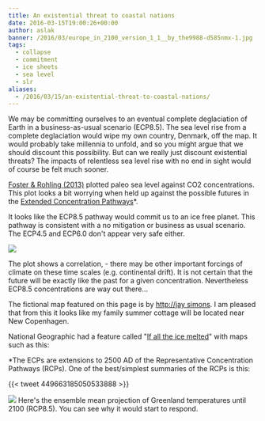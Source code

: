 ```yaml
---
title: An existential threat to coastal nations
date: 2016-03-15T19:00:26+00:00
author: aslak
banner: /2016/03/europe_in_2100_version_1_1__by_the9988-d585nmx-1.jpg
tags:
  - collapse
  - commitment
  - ice sheets
  - sea level
  - slr
aliases:
  - /2016/03/15/an-existential-threat-to-coastal-nations/
---
```

We may be committing ourselves to an eventual complete deglaciation of Earth in a business-as-usual scenario (ECP8.5). The sea level rise from a complete deglaciation would wipe my own country, Denmark, off the map. <!--more--> It would probably take millennia to unfold, and so you might argue that we should discount this possibility. But can we really just discount existential threats? The impacts of relentless sea level rise with no end in sight would of course be felt much sooner.

[Foster & Rohling (2013)](http://m.pnas.org/content/110/4/1209.abstract) plotted paleo sea level against CO2 concentrations. This plot looks a bit worrying when held up against the possible futures in the [Extended Concentration Pathways](http://www.pik-potsdam.de/~mmalte/rcps/)*.

It looks like the ECP8.5 pathway would commit us to an ice free planet. This pathway is consistent with a no mitigation or business as usual scenario. The ECP4.5 and ECP6.0 don't appear very safe either.

![](/2016/03/img_20160315_164808.jpg)


The plot shows a correlation, - there may be other important forcings of climate on these time scales (e.g. continental drift). It is not certain that the future will be exactly like the past for a given concentration. Nevertheless ECP8.5 concentrations are way out there...

The fictional map featured on this page is by [http://jay simons](http://jaysimons.deviantart.com). I am pleased that from this it looks like my family summer cottage will be located near New Copenhagen.

National Geographic had a feature called "[If all the ice melted](http://ngm.nationalgeographic.com/2013/09/rising-seas/if-ice-melted-map)" with maps such as this:

*The ECPs are extensions to 2500 AD of the Representative Concentration Pathways (RCPs). One of the best/simplest summaries of the RCPs is this:

{{< tweet 449663185050533888 >}}

![](/2016/03/img_20160316_161746.jpg)
Here's the ensemble mean projection of Greenland temperatures until 2100 (RCP8.5). You can see why it would start to respond.

